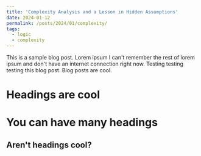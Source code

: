 ```yaml
---
title: 'Complexity Analysis and a Lesson in Hidden Assumptions'
date: 2024-01-12
permalink: /posts/2024/01/complexity/
tags:
  - logic
  - complexity
---
```


This is a sample blog post. Lorem ipsum I can't remember the rest of lorem ipsum and don't have an internet connection right now. Testing testing testing this blog post. Blog posts are cool.

Headings are cool
======

You can have many headings
======

Aren't headings cool?
------